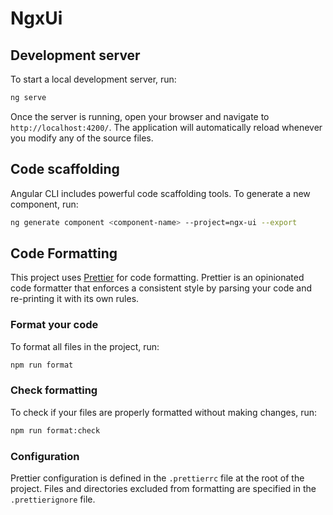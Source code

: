 # NgxUi



## Development server

To start a local development server, run:

```bash
ng serve
```

Once the server is running, open your browser and navigate to `http://localhost:4200/`. The application will automatically reload whenever you modify any of the source files.

## Code scaffolding

Angular CLI includes powerful code scaffolding tools. To generate a new component, run:

```bash
ng generate component <component-name> --project=ngx-ui --export
```

## Code Formatting

This project uses [Prettier](https://prettier.io/) for code formatting. Prettier is an opinionated code formatter that enforces a consistent style by parsing your code and re-printing it with its own rules.

### Format your code

To format all files in the project, run:

```bash
npm run format
```

### Check formatting

To check if your files are properly formatted without making changes, run:

```bash
npm run format:check
```

### Configuration

Prettier configuration is defined in the `.prettierrc` file at the root of the project. Files and directories excluded from formatting are specified in the `.prettierignore` file.
